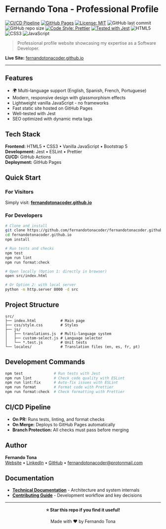 # Fernando Tona - Professional Profile

[![CI/CD Pipeline](https://github.com/fernandotonacoder/fernandotonacoder.github.io/actions/workflows/ci-cd.yml/badge.svg)](https://github.com/fernandotonacoder/fernandotonacoder.github.io/actions/workflows/ci-cd.yml)
[![GitHub Pages](https://img.shields.io/badge/GitHub%20Pages-deployed-success?logo=github)](https://fernandotonacoder.github.io)
[![License: MIT](https://img.shields.io/badge/License-MIT-yellow.svg)](https://opensource.org/licenses/MIT)
![GitHub last commit](https://img.shields.io/github/last-commit/fernandotonacoder/fernandotonacoder.github.io)
![GitHub repo size](https://img.shields.io/github/repo-size/fernandotonacoder/fernandotonacoder.github.io)
[![Code Style: Prettier](https://img.shields.io/badge/code_style-prettier-ff69b4.svg)](https://github.com/prettier/prettier)
[![Tested with Jest](https://img.shields.io/badge/tested_with-jest-99424f.svg?logo=jest)](https://github.com/facebook/jest)
![HTML5](https://img.shields.io/badge/HTML5-E34F26?logo=html5&logoColor=white)
![CSS3](https://img.shields.io/badge/CSS3-1572B6?logo=css3&logoColor=white)
![JavaScript](https://img.shields.io/badge/JavaScript-F7DF1E?logo=javascript&logoColor=black)

> Professional profile website showcasing my expertise as a Software Developer.

**Live Site:** [fernandotonacoder.github.io](https://fernandotonacoder.github.io)

---

## Features

- 🌍 Multi-language support (English, Spanish, French, Portuguese)
- Modern, responsive design with glassmorphism effects
- Lightweight vanilla JavaScript - no frameworks
- Fast static site hosted on GitHub Pages
- Well-tested with Jest
- SEO optimized with dynamic meta tags

## Tech Stack

**Frontend:** HTML5 • CSS3 • Vanilla JavaScript • Bootstrap 5  
**Development:** Jest • ESLint • Prettier  
**CI/CD:** GitHub Actions  
**Deployment:** GitHub Pages

## Quick Start

### For Visitors
Simply visit: **[fernandotonacoder.github.io](https://fernandotonacoder.github.io)**

### For Developers
```bash
# Clone and install
git clone https://github.com/fernandotonacoder/fernandotonacoder.github.io.git
cd fernandotonacoder.github.io
npm install

# Run tests and checks
npm test
npm run lint
npm run format:check

# Open locally (Option 1: directly in browser)
open src/index.html

# Or Option 2: with local server
python -m http.server 8000 -d src
```

## Project Structure

```
src/
├── index.html           # Main page
├── css/style.css        # Styles
├── js/
│   ├── translations.js  # Multi-language system
│   ├── custom-select.js # Language selector
│   └── *.test.js        # Unit tests
└── locales/             # Translation files (en, es, fr, pt)
```

## Development Commands

```bash
npm test              # Run tests with Jest
npm run lint          # Check code quality with ESLint
npm run lint:fix      # Auto-fix issues with ESLint
npm run format        # Format code with Prettier
npm run format:check  # Check formatting with Prettier
```

## CI/CD Pipeline

- **On PR:** Runs tests, linting, and format checks
- **On Merge:** Deploys to GitHub Pages automatically
- **Branch Protection:** All checks must pass before merging

## Author

**Fernando Tona**  
[Website](https://fernandotonacoder.github.io) • [LinkedIn](https://www.linkedin.com/in/fernandotona/) • [GitHub](https://github.com/fernandotonacoder) • fernandotonacoder@protonmail.com

## Documentation

- **[Technical Documentation](docs/project-instructions.md)** - Architecture and system internals
- **[Contributing Guide](docs/CONTRIBUTING.md)** - Development workflow and key decisions

---

<div align="center">

**⭐ Star this repo if you find it useful!**

Made with ❤️ by Fernando Tona

</div>
